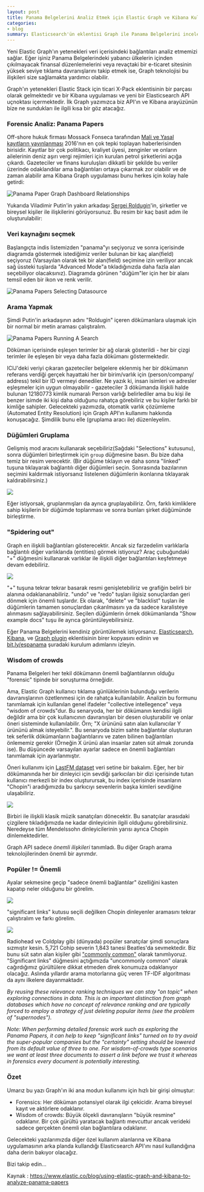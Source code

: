 ```yaml
---
layout: post
title: Panama Belgelerini Analiz Etmek için Elastic Graph ve Kibana Kullanmak (Çeviri)
categories:
- blog
summary: Elasticsearch'ün eklentisi Graph ile Panama Belgelerini inceleyeceğiz ve Graph Kibana eklentisi ile de bu verileri görselleştireceğiz.
---
```


Yeni Elastic Graph'ın yetenekleri veri içerisindeki bağlantıları analiz etmemizi 
sağlar. Eğer işiniz Panama Belgelerindeki yabancı ülkelerin içinden çıkılmayacak 
finansal düzenlemelerini veya revaçtaki bir e-ticaret sitesinin yüksek seviye 
tıklama davranışlarını takip etmek ise, Graph teknolojisi bu ilişkileri size 
sağlamakta yardımcı olabilir.

Graph'ın yetenekleri Elastic Stack için ticari X-Pack eklentisinin bir parçası 
olarak gelmektedir ve bir Kibana uygulaması ve yeni bir Elasticsearch API 
uçnoktası içermektedir. İlk Graph yazımızca biz API'ın ve Kibana arayüzünün 
bize ne sundukları ile ilgili kısa bir göz atacağız.

### Forensic Analiz: Panama Papers

Off-shore hukuk firması Mossack Fonseca tarafından 
[Mali ve Yasal kayıtların yayınlanması](https://panamapapers.icij.org/) 2016'nın
en çok tepki toplayan haberlerisinden birisidir. Kayıtlar bir çok politikacı, 
kraliyet üyesi, zenginler ve onların ailelerinin deniz aşırı vergi rejimleri 
için kurulan petrol şirketlerini açığa çıkardı. Gazeteciler ve finans 
kuruluşları dikkatli bir şekilde bu veriler üzerinde odaklandılar ama 
bağlantıları ortaya çıkarmak zor olabilir ve de zaman alabilir ama Kibana Graph 
uygulaması bunu herkes için kolay hale getirdi:

![Panama Paper Graph Dashboard Relationships](https://www.elastic.co/assets/blt0f07da9e0ac0dc6b/panama-papers-graph-dashboard-relationships.jpg)

Yukarıda Viladimir Putin'in yakın arkadaşı 
[Sergei Roldugin](http://www.theguardian.com/news/2016/apr/03/panama-papers-money-hidden-offshore)'in, 
şirketler ve bireysel kişiler ile ilişkilerini görüyorsunuz. Bu resim bir kaç 
basit adım ile oluşturulabilir:

### Veri kaynağını seçmek

Başlangıçta indis listemizden "panama"yı seçiyoruz ve sonra içerisinde diagramda 
göstermek istediğimiz veriler bulunan bir kaç alan(field) seçiyoruz (Varsayılan 
olarak tek bir alan(field) seçimine izin veriliyor ancak sağ üssteki tuşlarda 
"Advanced Mode"a tıkladığınızda daha fazla alan seçebiliyor olacaksınız). 
Diagramda görünen "düğüm"ler için her bir alanı temsil eden bir ikon ve renk 
verilir.

![Panama Papers Selecting Datasource](https://www.elastic.co/assets/blta22818e6b496f4d1/panama-papers-selecting-datasource.jpg)

### Arama Yapmak

Şimdi Putin'in arkadaşının adını "Roldugin" içeren dökümanlara ulaşmak için bir 
normal bir metin araması çalıştıralım.

![Panama Papers Running A Search](https://www.elastic.co/assets/bltf24921afe4b5ad83/panama-papers-running-a-search.jpg)

Döküman içerisinde eşleşen terimler bir ağ olarak gösterildi - her bir çizgi 
terimler ile eşleşen bir veya daha fazla dökümanı göstermektedir. 

ICIJ'deki veriyi çıkaran gazeteciler belgelere eklenmiş her bir dökümanın 
referans verdiği gerçek hayattaki her bir birim/varlık için (person/company/
address) tekil bir ID vermeyi denediler. Ne yazık ki, insan isimleri ve adresler 
eşleşmeler için uygun olmayabilir - gazeteciler 3 dökümanda ilişkili halde 
bulunan 12180773 kimlik numaralı Person varlığı belirlediler ama bu kişi ile 
benzer isimde iki kişi daha olduğunu rahatça görebiliriz ve bu kişiler farklı 
bir kimliğe sahipler. Gelecekteki yazımızda, otomatik varlık çözümleme 
(Automated Entity Resolution) için Graph API'ın kullanımı hakkında konuşacağız. 
Şimdilik bunu elle (gruplama aracı ile) düzenleyelim.


### Düğümleri Gruplama

Gelişmiş mod aracını kullanarak seçebiliriz(Sağdaki "Selections" kutusunu), 
sonra düğümleri birleştirmek için `group` düğmesine basın. Bu bize daha temiz 
bir resim verecektir. (Bir düğüme tıklayın ve daha sonra "linked" tuşuna 
tıklayarak bağlantılı diğer düğümleri seçin. Sonrasında bazılarının seçimini 
kaldırmak istiyorsanız listelenen düğümlerin ikonlarına tıklayarak 
kaldırabilirsiniz.)

![](https://www.elastic.co/assets/blt2e6f3a71812dab8f/panama-papers-grouping-vertices.jpg)

Eğer istiyorsak, gruplanmışları da ayrıca gruplayabiliriz. Örn, farklı 
kimliklere sahip kişilerin bir düğümde toplanması ve sonra bunları şirket 
düğümünde birleştirme.

### "Spidering out"

Graph en ilişkili bağlantıları gösterecektir. Ancak siz farzedelim varlıklarla 
bağlantılı diğer varlıklarıda (entities) görmek istiyoruz? Araç çubuğundaki "+" 
düğmesini kullanarak varlıklar ile ilişkili diğer bağlantıları keşfetmeye devam 
edebiliriz. 

![](https://www.elastic.co/assets/blta23d518f9fd9a049/panama-papers-spidering-out.jpg)

"+" tuşuna tekrar tekrar basarak resmi genişletebiliriz ve grafiğin belirli bir 
alanına odaklananabiliriz. "undo" ve "redo" tuşları ilgisiz sonuçlardan geri 
dönmek için önemli tuşlardır. Ek olarak, "delete" ve "blacklist" tuşları ile 
düğümlerin tamamen sonuçlardan çıkarılmasını ya da sadece karalisteye alınmasını 
sağlayabilirsiniz. Seçilen düğümlerin örnek dökümanlarıda "Show example docs" 
tuşu ile ayrıca görüntüleyebilirsiniz.

Eğer Panama Belgelerini kendiniz görüntülemek istiyorsanız. 
[Elasticsearch](https://www.elastic.co/downloads/elasticsearch), 
[Kibana](https://www.elastic.co/downloads/kibana), 
ve [Graph plugin](https://www.elastic.co/downloads/graph) eklentisinin birer 
kopyasını edinin ve [bit.ly/espanama](bit.ly/espanama) şuradaki kurulum 
adımlarını izleyin.

### Wisdom of crowds

Panama Belgeleri her tekil dökümanın önemli bağlantılarının olduğu "forensic" tipinde 
bir soruşturma örneğidir. 

Ama, Elastic Graph kullanıcı tıklama günlüklerinin bulunduğu verilerin 
davranışlarının özetlenmesi için de rahatça kullanılabilir. Analizin bu formunu 
tanımlamak için kullanılan genel ifadeler "collective intellegence" veya "wisdom 
of crowds"dur. Bu senaryoda, her bir dökümanın kendisi ilgili değildir ama bir 
çok kullanıcının davranışları bir desen oluşturabilir ve onlar öneri sisteminde 
kullanılabilir. Örn; "X ürününü satın alan kullanıcılar Y ürününü almak 
isteyebilir.". Bu senaryoda bizim sahte bağlantılar oluşturan tek seferlik 
dökümanların bağlantılarını ve zaten bilinen bağlantıları önlememiz gerekir 
(Örneğin X ürünü alan insanlar zaten süt almak zorunda ise). Bu düşüncede 
varsayılan ayarlar sadece en önemli bağlantıları tanımlamak için ayarlanmıştır.

Öneri kullanımı için [LastFM dataset](http://mtg.upf.edu/node/1671) veri setine 
bir bakalım. Eğer, her bir dökümanında her bir dinleyici için sevdiği 
şarkıcıları bir dizi içerisinde tutan kullanıcı merkezli bir index oluşturursak, 
bu index içerisinde insanların "Chopin"i aradığımızda bu şarkıcıyı sevenlerin 
başka kimleri sevdiğine ulaşabiliriz.

![](https://www.elastic.co/assets/blt3edb78a25587143f/lastFM-wisdom-of-crowds.jpg)

Birbiri ile ilişkili klasik müzik sanatçıları dönecektir. Bu sanatçılar 
arasıdaki çizgilere tıkladığımızda ne kadar dinleyicinin ilgili olduğunu 
görebilirsiniz. Neredeyse tüm Mendelssohn dinleyicilerinin yarısı ayrıca Chopin 
dinlemektedirler.

Graph API sadece _önemli ilişkileri_ tanımladı. Bu diğer Graph arama 
teknolojilerinden önemli bir ayrımdır.

### Popüler != Önemli

Ayalar sekmesine geçip "sadece önemli bağlantılar" özelliğini kasten kapatıp 
neler olduğunu bir görelim.

![](https://www.elastic.co/assets/bltba33a0df4f361b86/graph-popular-equals-significant.jpg)

"significant links" kutusu seçili değilken Chopin dinleyenler aramasını tekrar 
çalıştıralım ve farkı görelim.

![](https://www.elastic.co/assets/blt2c3bba7188423781/lastFM-wisdom-of-crowds-new.jpg)

Radiohead ve Coldplay gibi (dünyada) popüler sanatçılar şimdi sonuçlara 
sızmıştır kesin. 5,721 Cohip severin 1,843 tanesi Beatles'da sevmektedir. Biz 
bunu süt satın alan kişiler gibi 
["commonly common"](http://www.infoq.com/presentations/elasticsearch-revealing-uncommonly-common) 
olarak tanımlıyoruz. "Significant links" düğmesini açtığımızda "uncommonly 
common" olarak cağırdığımız gürültülere dikkat etmeden direk konumuza 
odaklanıyor olacağız. Aslında yıllardır arama motorlarına güç veren TF-IDF 
algoritması da aynı ilkelere dayanmaktadır.

_By reusing these relevance ranking techniques we can stay "on topic" when exploring connections in data. This is an important distinction from graph databases which have no concept of relevance ranking and are typically forced to employ a strategy of just deleting popular items (see the problem of "supernodes")._

_Note: When performing detailed forensic work such as exploring the Panama Papers, it can help to keep "significant links" turned on to try avoid the super-popular companies but the "certainty" setting should be lowered from its default value of three to one. For wisdom-of-crowds type scenarios we want at least three documents to assert a link before we trust it whereas in forensics every document is potentially interesting._

### Özet

Umarız bu yazı Graph'ın iki ana modun kullanımı için hızlı bir girişi olmuştur:

 - Forensics: Her döküman potansiyel olarak ilgi çekicidir. Arama bireysel
 kayıt ve aktörlere odaklanır. 
 - Wisdom of crowds: Büyük ölçekli davranışların "büyük resmine" odaklanır. 
 Bir çok gürültü yaratacak bağlantı mevcuttur ancak verideki sadece gerçekten
 önemli olan bağlantılara odaklanır.

Gelecekteki yazılarımızda diğer özel kullanım alanlarına ve Kibana 
uygulamasının arka planda kullandığı Elasticsearch API'ını nasıl kullandığına 
daha derin bakıyor olacağız.

Bizi takip edin...


Kaynak : https://www.elastic.co/blog/using-elastic-graph-and-kibana-to-analyze-panama-papers